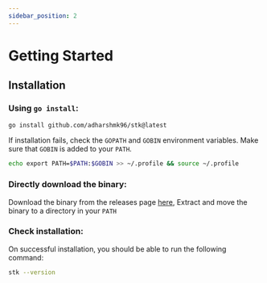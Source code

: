 ```yaml
---
sidebar_position: 2
---
```


# Getting Started

## Installation

### Using `go install`:
    
```bash
go install github.com/adharshmk96/stk@latest
```

If installation fails, check the `GOPATH` and `GOBIN` environment variables. Make sure that `GOBIN` is added to your `PATH`.

```bash
echo export PATH=$PATH:$GOBIN >> ~/.profile && source ~/.profile
```

### Directly download the binary:

Download the binary from the releases page [here](https://github.com/adharshmk96/semver/releases), Extract and move the binary to a directory in your `PATH`

### Check installation:

On successful installation, you should be able to run the following command:

```bash
stk --version
```
